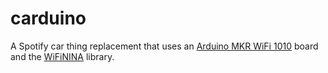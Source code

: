 # carduino
A Spotify car thing replacement that uses an [Arduino MKR WiFi 1010](https://store.arduino.cc/products/arduino-mkr-wifi-1010) board and the [WiFiNINA](https://www.arduino.cc/reference/en/libraries/wifinina/) library.

